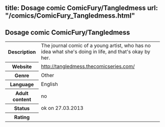 title: Dosage comic ComicFury/Tangledmess
url: "/comics/ComicFury_Tangledmess.html"
---
Dosage comic ComicFury/Tangledmess
-----------------------------------------

<table class="comicinfo">
<tr>
<th>Description</th><td>The journal comic of a young artist, who has no idea what she's doing in life, and that's okay by her.</td>
</tr>
<tr>
<th>Website</th><td><a href="http://tangledmess.thecomicseries.com/">http://tangledmess.thecomicseries.com/</a></td>
</tr>
<tr>
<th>Genre</th><td>Other</td>
</tr>
<tr>
<th>Language</th><td>English</td>
</tr>
<tr>
<th>Adult content</th><td>no</td>
</tr>
<tr>
<th>Status</th><td>ok on 27.03.2013</td>
</tr>
<tr>
<th>Rating</th><td><div class="g-plusone" data-size="standard" data-annotation="bubble"
 data-href="http://tangledmess.thecomicseries.com/"></div></td>
</tr>
</table>
<script type="text/javascript">
  (function() {
    var po = document.createElement('script'); po.type = 'text/javascript'; po.async = true;
    po.src = 'https://apis.google.com/js/plusone.js';
    var s = document.getElementsByTagName('script')[0]; s.parentNode.insertBefore(po, s);
  })();
</script>
